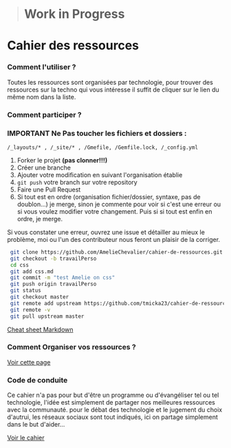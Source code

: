 
> # Work in Progress

# Cahier des ressources

### Comment l'utiliser ?
Toutes les ressources sont organisées par technologie, pour trouver des ressources sur la techno qui vous intéresse il suffit de cliquer sur le lien du même nom dans la liste.


### Comment participer ?

### **IMPORTANT Ne Pas toucher les fichiers et dossiers :**
 ```
 /_layouts/* , /_site/* , /Gmefile, /Gemfile.lock, /_config.yml
 ```


1. Forker le projet **(pas clonner!!!)**
2. Créer une branche
3. Ajouter votre modification en suivant l'organisation établie
4. `git push` votre branch sur votre repository
5. Faire une Pull Request
6. Si tout est en ordre (organisation fichier/dossier, syntaxe, pas de doublon...) je merge, sinon je commente pour voir si c'est une erreur ou si vous voulez modifier votre changement. Puis si si tout est enfin en ordre, je merge.  

Si vous constater une erreur, ouvrez une issue et détailler au mieux le problème, moi ou l'un des contributeur nous feront un plaisir de la corriger.

```bash
 git clone https://github.com/AmelieChevalier/cahier-de-ressources.git
 git checkout -b travailPerso
 cd css
 git add css.md
 git commit -m "test Amelie on css"
 git push origin travailPerso
 git status
 git checkout master
 git remote add upstream https://github.com/tmicka23/cahier-de-ressources.git
 git remote -v
 git pull upstream master
```

[Cheat sheet Markdown](https://guides.github.com/pdfs/markdown-cheatsheet-online.pdf)

### Comment Organiser vos ressources ?
[Voir cette page](wip.md)

### Code de conduite
Ce cahier n'a pas pour but d'être un programme ou d'évangéliser tel ou tel technologie, l'idée est simplement de partager nos meilleures ressources avec la communauté. pour le débat des technologie et le jugement du choix d'autrui, les réseaux sociaux sont tout indiqués, ici on partage simplement dans le but d'aider...

[Voir le cahier](https://tmicka23.github.io/cahier-de-ressources/)
